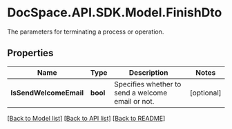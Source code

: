 # DocSpace.API.SDK.Model.FinishDto
The parameters for terminating a process or operation.

## Properties

Name | Type | Description | Notes
------------ | ------------- | ------------- | -------------
**IsSendWelcomeEmail** | **bool** | Specifies whether to send a welcome email or not. | [optional] 

[[Back to Model list]](../README.md#documentation-for-models) [[Back to API list]](../README.md#documentation-for-api-endpoints) [[Back to README]](../README.md)


